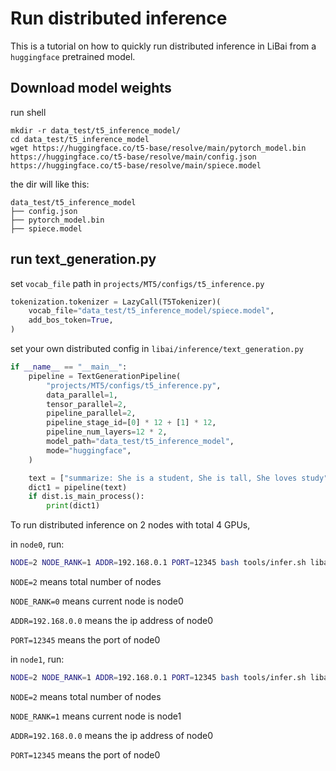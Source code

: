 # Run distributed inference

This is a tutorial on how to quickly run distributed inference in LiBai from a `huggingface` pretrained model.

## Download model weights

run shell
```shell
mkdir -r data_test/t5_inference_model/
cd data_test/t5_inference_model
wget https://huggingface.co/t5-base/resolve/main/pytorch_model.bin https://huggingface.co/t5-base/resolve/main/config.json https://huggingface.co/t5-base/resolve/main/spiece.model
```

the dir will like this:
```shell
data_test/t5_inference_model
├── config.json
├── pytorch_model.bin
├── spiece.model
```

## run text_generation.py

set `vocab_file` path in `projects/MT5/configs/t5_inference.py`

```python
tokenization.tokenizer = LazyCall(T5Tokenizer)(
    vocab_file="data_test/t5_inference_model/spiece.model",
    add_bos_token=True,
)
```

set your own distributed config in `libai/inference/text_generation.py`

```python
if __name__ == "__main__":
    pipeline = TextGenerationPipeline(
        "projects/MT5/configs/t5_inference.py",
        data_parallel=1,
        tensor_parallel=2,
        pipeline_parallel=2,
        pipeline_stage_id=[0] * 12 + [1] * 12,
        pipeline_num_layers=12 * 2,
        model_path="data_test/t5_inference_model",
        mode="huggingface",
    )

    text = ["summarize: She is a student, She is tall, She loves study"]
    dict1 = pipeline(text)
    if dist.is_main_process():
        print(dict1)
```

To run distributed inference on 2 nodes with total 4 GPUs, 

  in `node0`, run:
  ```bash
  NODE=2 NODE_RANK=1 ADDR=192.168.0.1 PORT=12345 bash tools/infer.sh libai/inference/text_generation.py 2
  ``` 
  `NODE=2` means total number of nodes
  
  `NODE_RANK=0` means current node is node0

  `ADDR=192.168.0.0` means the ip address of node0

  `PORT=12345` means the port of node0

  in `node1`, run:
  ```bash
  NODE=2 NODE_RANK=1 ADDR=192.168.0.1 PORT=12345 bash tools/infer.sh libai/inference/text_generation.py 2
  ``` 
  `NODE=2` means total number of nodes
  
  `NODE_RANK=1` means current node is node1

  `ADDR=192.168.0.0` means the ip address of node0

  `PORT=12345` means the port of node0